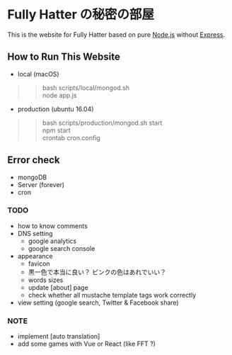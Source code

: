 
# Fully Hatter の秘密の部屋
This is the website for Fully Hatter based on pure [Node.js](https://nodejs.org) without [Express](https://expressjs.com/).


## How to Run This Website
- local (macOS)
>> bash scripts/local/mongod.sh  
>> node app.js

- production (ubuntu 16.04)
>> bash scripts/production/mongod.sh start  
>> npm start  
>> crontab cron.config


## Error check
- mongoDB
- Server (forever)
- cron


### TODO
- how to know comments
- DNS setting
    - google analytics
    - google search console
- appearance
    - favicon
    - 黒一色で本当に良い？ ピンクの色はあれでいい？
    - words sizes
    - update [about] page
    - check whether all mustache template tags work correctly
- view setting (google search, Twitter & Facebook share)


### NOTE
- implement [auto translation]
- add some games with Vue or React (like FFT ?)
